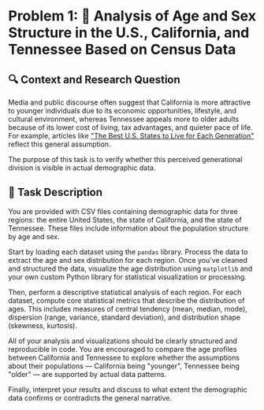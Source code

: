 # Problem 1: 🎯 Analysis of Age and Sex Structure in the U.S., California, and Tennessee Based on Census Data

## 🔍 Context and Research Question

Media and public discourse often suggest that California is more attractive to younger individuals due to its economic opportunities, lifestyle, and cultural environment, whereas Tennessee appeals more to older adults because of its lower cost of living, tax advantages, and quieter pace of life. For example, articles like ["The Best U.S. States to Live for Each Generation"](https://www.gobankingrates.com/money/lifestyle/best-us-states-to-live-for-each-generation/) reflect this general assumption.

The purpose of this task is to verify whether this perceived generational division is visible in actual demographic data.

## 🧪 Task Description

You are provided with CSV files containing demographic data for three regions: the entire United States, the state of California, and the state of Tennessee. These files include information about the population structure by age and sex.

Start by loading each dataset using the `pandas` library. Process the data to extract the age and sex distribution for each region. Once you’ve cleaned and structured the data, visualize the age distribution using `matplotlib` and your own custom Python library for statistical visualization or processing.

Then, perform a descriptive statistical analysis of each region. For each dataset, compute core statistical metrics that describe the distribution of ages. This includes measures of central tendency (mean, median, mode), dispersion (range, variance, standard deviation), and distribution shape (skewness, kurtosis).

All of your analysis and visualizations should be clearly structured and reproducible in code. You are encouraged to compare the age profiles between California and Tennessee to explore whether the assumptions about their populations — California being "younger", Tennessee being "older" — are supported by actual data patterns.

Finally, interpret your results and discuss to what extent the demographic data confirms or contradicts the general narrative.
